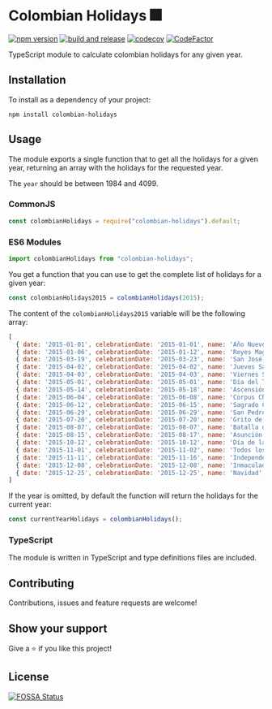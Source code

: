# Colombian Holidays 🎆

[![npm version](https://badge.fury.io/js/colombian-holidays.svg)](https://badge.fury.io/js/colombian-holidays)
[![build and release](https://github.com/MauricioRobayo/colombian-holidays/actions/workflows/build-and-release.yml/badge.svg)](https://github.com/MauricioRobayo/colombian-holidays/actions/workflows/build-and-release.yml)
[![codecov](https://codecov.io/gh/MauricioRobayo/colombian-holidays/branch/master/graph/badge.svg)](https://codecov.io/gh/MauricioRobayo/colombian-holidays)
[![CodeFactor](https://www.codefactor.io/repository/github/mauriciorobayo/colombian-holidays/badge)](https://www.codefactor.io/repository/github/mauriciorobayo/colombian-holidays)

TypeScript module to calculate colombian holidays for any given year.

## Installation

To install as a dependency of your project:

```shell
npm install colombian-holidays
```

## Usage

The module exports a single function that to get all the holidays for a given year, returning an array with the holidays for the requested year.

The `year` should be between 1984 and 4099.

### CommonJS

```js
const colombianHolidays = require("colombian-holidays").default;
```

### ES6 Modules

```js
import colombianHolidays from "colombian-holidays";
```

You get a function that you can use to get the complete list of holidays for a given year:

```js
const colombianHolidays2015 = colombianHolidays(2015);
```

The content of the `colombianHolidays2015` variable will be the following array:

<!-- prettier-ignore-start -->
```js
[
  { date: '2015-01-01', celebrationDate: '2015-01-01', name: 'Año Nuevo', nextMonday: false },
  { date: '2015-01-06', celebrationDate: '2015-01-12', name: 'Reyes Magos', nextMonday: true },
  { date: '2015-03-19', celebrationDate: '2015-03-23', name: 'San José', nextMonday: true },
  { date: '2015-04-02', celebrationDate: '2015-04-02', name: 'Jueves Santo', nextMonday: false },
  { date: '2015-04-03', celebrationDate: '2015-04-03', name: 'Viernes Santo', nextMonday: false },
  { date: '2015-05-01', celebrationDate: '2015-05-01', name: 'Día del Trabajo', nextMonday: false },
  { date: '2015-05-14', celebrationDate: '2015-05-18', name: 'Ascensión del Señor', nextMonday: true },
  { date: '2015-06-04', celebrationDate: '2015-06-08', name: 'Corpus Christi', nextMonday: true },
  { date: '2015-06-12', celebrationDate: '2015-06-15', name: 'Sagrado Corazón de Jesús', nextMonday: true },
  { date: '2015-06-29', celebrationDate: '2015-06-29', name: 'San Pedro y San Pablo', nextMonday: true },
  { date: '2015-07-20', celebrationDate: '2015-07-20', name: 'Grito de la Independencia', nextMonday: false },
  { date: '2015-08-07', celebrationDate: '2015-08-07', name: 'Batalla de Boyacá', nextMonday: false },
  { date: '2015-08-15', celebrationDate: '2015-08-17', name: 'Asunción de la Virgen', nextMonday: true },
  { date: '2015-10-12', celebrationDate: '2015-10-12', name: 'Día de la Raza', nextMonday: true },
  { date: '2015-11-01', celebrationDate: '2015-11-02', name: 'Todos los Santos', nextMonday: true },
  { date: '2015-11-11', celebrationDate: '2015-11-16', name: 'Independencia de Cartagena', nextMonday: true },
  { date: '2015-12-08', celebrationDate: '2015-12-08', name: 'Inmaculada Concepción', nextMonday: false },
  { date: '2015-12-25', celebrationDate: '2015-12-25', name: 'Navidad', nextMonday: false },
]
```
<!-- prettier-ignore-end -->

If the year is omitted, by default the function will return the holidays for the current year:

```js
const currentYearHolidays = colombianHolidays();
```

### TypeScript

The module is written in TypeScript and type definitions files are included.

## Contributing

Contributions, issues and feature requests are welcome!

## Show your support

Give a ⭐️ if you like this project!

## License

[![FOSSA Status](https://app.fossa.com/api/projects/git%2Bgithub.com%2FMauricioRobayo%2Fcolombian-holidays.svg?type=large)](https://app.fossa.com/projects/git%2Bgithub.com%2FMauricioRobayo%2Fcolombian-holidays?ref=badge_large)
